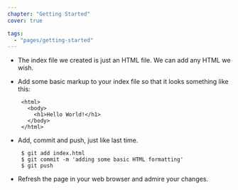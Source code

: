 ```yaml
---
chapter: "Getting Started"
cover: true

tags:
  - "pages/getting-started"
---
```


 * The index file we created is just an HTML file. We can add any HTML we wish.
 * Add some basic markup to your index file so that it looks something like this:

        <html>
          <body>
            <h1>Hello World!</h1>
          </body>
        </html>

 * Add, commit and push, just like last time.

        $ git add index.html
        $ git commit -m 'adding some basic HTML formatting'
        $ git push

 * Refresh the page in your web browser and admire your changes.